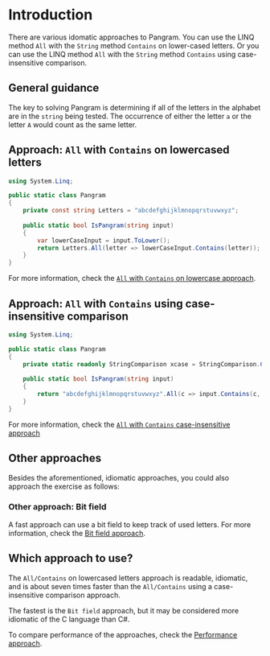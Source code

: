 # Introduction

There are various idomatic approaches to Pangram.
You can use the LINQ method `All` with the `String` method `Contains` on lower-cased letters.
Or you can use the LINQ method `All` with the `String` method `Contains` using case-insensitive comparison.

## General guidance

The key to solving Pangram is determining if all of the letters in the alphabet are in the `string` being tested.
The occurrence of either the letter `a` or the letter `A` would count as the same letter.

## Approach: `All` with `Contains` on lowercased letters

```csharp
using System.Linq;

public static class Pangram
{
    private const string Letters = "abcdefghijklmnopqrstuvwxyz";
    
    public static bool IsPangram(string input)
    {
        var lowerCaseInput = input.ToLower();
        return Letters.All(letter => lowerCaseInput.Contains(letter));
    }
}
```

For more information, check the [`All` with `Contains` on lowercase approach][approach-all-contains-tolower].

## Approach: `All` with `Contains` using case-insensitive comparison

```csharp
using System.Linq;

public static class Pangram
{
    private static readonly StringComparison xcase = StringComparison.CurrentCultureIgnoreCase;
    
    public static bool IsPangram(string input)
    {
        return "abcdefghijklmnopqrstuvwxyz".All(c => input.Contains(c, xcase));
    }
}
```

For more information, check the [`All` with `Contains` case-insensitive approach][approach-all-contains-case-insensitive]

## Other approaches

Besides the aforementioned, idiomatic approaches, you could also approach the exercise as follows:

### Other approach: Bit field

A fast approach can use a bit field to keep track of used letters.
For more information, check the [Bit field approach][approach-bitfield].

## Which approach to use?

The `All/Contains` on lowercased letters approach is readable, idiomatic,
and is about seven times faster than the `All/Contains` using a case-insensitive comparison approach.

The fastest is the `Bit field` approach, but it may be considered more idiomatic of the C language than C#.

To compare performance of the approaches, check the [Performance approach][approach-performance].

[approach-all-contains-tolower]: https://exercism.org/tracks/csharp/exercises/pangram/approaches/all-contains-tolower
[approach-all-contains-case-insensitive]: https://exercism.org/tracks/csharp/exercises/pangram/approaches/all-contains-case-insensitive
[approach-bitfield]: https://exercism.org/tracks/csharp/exercises/pangram/approaches/bitfield
[approach-performance]: https://exercism.org/tracks/csharp/exercises/pangram/approaches/performance
